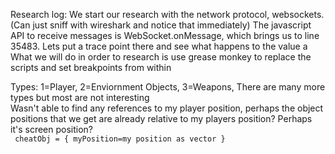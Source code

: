Research log:
We start our research with the network protocol, websockets. (Can just sniff with wireshark and notice that immediately)
The javascript API to receive messages is WebSocket.onMessage, which brings us to line 35483. 
Lets put a trace point there and see what happens to the value a
What we will do in order to research is use grease monkey to replace the scripts and set breakpoints from within
<br>

Types: 1=Player, 2=Enviornment Objects, 3=Weapons, There are many more types but most are not interesting<br>
Wasn't able to find any references to my player position, perhaps the object positions that we get are already relative to my players position? Perhaps it's screen position?
<br>
<code>
cheatObj = {
myPosition=my position as vector
}
</code>
